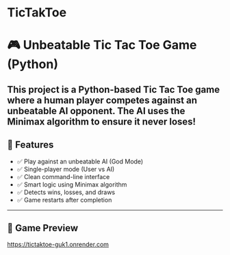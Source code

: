 # TicTakToe
# 🎮 Unbeatable Tic Tac Toe Game (Python)

This project is a **Python-based Tic Tac Toe game** where a human player competes against an **unbeatable AI opponent**. The AI uses the **Minimax algorithm** to ensure it never loses!
---
## 🧠 Features
- ✅ Play against an unbeatable AI (God Mode)
- ✅ Single-player mode (User vs AI)
- ✅ Clean command-line interface
- ✅ Smart logic using Minimax algorithm
- ✅ Detects wins, losses, and draws
- ✅ Game restarts after completion

---

## 📸 Game Preview
 https://tictaktoe-guk1.onrender.com
